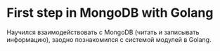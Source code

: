 # First step in MongoDB with Golang
Научился взаимодействовать с MongoDB (читать и записывать информацию), заодно познакомился с системой модулей в Golang.
